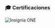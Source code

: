 ### 🎓 Certificaciones
![Insignia ONE](https://github.com/AlanVK13/ConversorDeMonedas/blob/main/badges/insignia.png)
